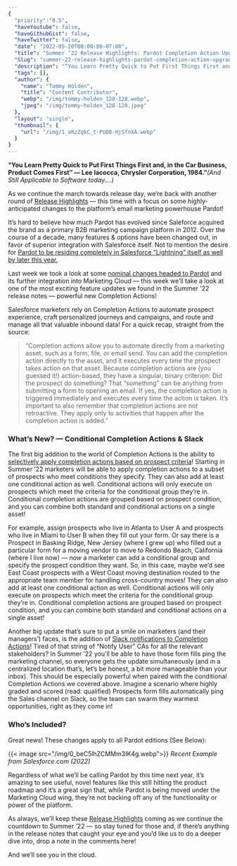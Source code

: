 ```yaml
---
{
  "priority":"0.5",
  "haveYoutube": false,
  "haveGithubGist": false,
  "haveTwitter": false,
  "date": "2022-05-20T08:00:00-07:00",
  "title": "Summer ’22 Release Highlights: Pardot Completion Action Upgrades",
  "Slug": "summer-22-release-highlights-pardot-completion-action-upgrades",
  "description": "“You Learn Pretty Quick to Put First Things First and, in the Car Business, Product Comes First” — Lee Iacocca, Chrysler Corporation…",
  "tags": [],
  "author": {
    "name": "Tommy Holden",
    "title": "Content Contributor",
    "webp": "/img/tommy-holden_128-128.webp",
    "jpeg": "/img/tommy-holden_128-128.jpeg"
  },
  "layout": "single",
  "thumbnail": {
    "url": "/img/1_aRzZqkC_t-PoD8-HjSfnXA.webp"
  }
}
---
```


**“You Learn Pretty Quick to Put First Things First and, in the Car Business, Product Comes First” — Lee Iacocca, Chrysler Corporation, 1984.”***(And Still Applicable to Software today….)*

As we continue the march towards release day, we’re back with another round of [Release Highlights](https://medium.com/creme-de-la-crm/tagged/release-highlights) — this time with a focus on some highly-anticipated changes to the platform’s email marketing powerhouse Pardot!

It’s hard to believe how much Pardot has evolved since Saleforce acquired the brand as a primary B2B marketing campaign platform in 2012. Over the course of a decade, many features & options have been changed out, in favor of superior integration with Salesforce itself. Not to mention the desire for [Pardot to be residing completely in Salesforce “Lightning” itself as well by later this year.](https://help.salesforce.com/s/articleView?id=sf.pardot_lightning_parent.htm&type=5)

Last week we took a look at some [nominal changes headed to Pardot](https://medium.com/creme-de-la-crm/salesforce-marketing-cloud-is-changing-you-need-to-be-prepared-5f1ad8c931db?source=collection_home---4------3-----------------------) and its further integration into Marketing Cloud — this week we’ll take a look at one of the most exciting feature updates we found in the Summer ’22 release notes — powerful new Completion Actions!

Salesforce marketers rely on Completion Actions to automate prospect experience, craft personalized journeys and campaigns, and route and manage all that valuable inbound data! For a quick recap, straight from the source:
> “Completion actions allow you to automate directly from a marketing asset, such as a form, file, or email send. You can add the completion action directly to the asset, and it executes every time the prospect takes action on that asset. Because completion actions are (you guessed it!) action-based, they have a singular, binary criterion: Did the prospect do something? That “something” can be anything from submitting a form to opening an email. If yes, the completion action is triggered immediately and executes every time the action is taken. It’s important to also remember that completion actions are not retroactive. They apply only to activities that happen after the completion action is added.”

### What’s New? — Conditional Completion Actions & Slack

The first big addition to the world of Completion Actions is the ability to [selectively apply completion actions based on prospect criteria](https://help.salesforce.com/s/articleView?id=release-notes.rn_pardot_cca.htm&type=5&release=238)! Starting in Summer ’22 marketers will be able to apply completion actions to a subset of prospects who meet conditions they specify. They can also add at least one conditional action as well. Conditional actions will only execute on prospects which meet the criteria for the conditional group they’re in. Conditional completion actions are grouped based on prospect condition, and you can combine both standard and conditional actions on a single asset!

For example, assign prospects who live in Atlanta to User A and prospects who live in Miami to User B when they fill out your form. Or say there is a Prospect in Basking Ridge, New Jersey (where I grew up) who filled out a particular form for a moving vendor to move to Redondo Beach, California (where I live now) — *now* a marketer can add a conditional group and specify the prospect condition they want. So, in this case, maybe we’d see East Coast prospects with a West Coast moving destination routed to the appropriate team member for handling cross-country moves! They can also add at least one conditional action as well. Conditional actions will only execute on prospects which meet the criteria for the conditional group they’re in. Conditional completion actions are grouped based on prospect condition, and you can combine both standard and conditional actions on a single asset!

Another big update that’s sure to put a smile on marketers (and their managers’) faces, is the addition of [Slack notifications to Completion Actions](https://help.salesforce.com/s/articleView?id=release-notes.rn_pardot_slack.htm&type=5&release=238)! Tired of that string of “Notify User” CAs for all the relevant stakeholders? In Summer ’22 you’ll be able to have those form fills ping the marketing channel, so everyone gets the update simultaneously (and in a centralized location that’s, let’s be honest, a bit more manageable than your inbox). This should be especially powerful when paired with the conditional Completion Actions we covered above. Imagine a scenario where highly graded and scored (read: qualified) Prospects form fills automatically ping the Sales channel on Slack, so the team can swarm they warmest opportunities, right as they come in!

### **Who’s Included?**

Great news! These changes apply to all Pardot editions (See Below):

{{< image src="/img/0_beC5lhZCMMm3IK4g.webp">}}
*Recent Example from Salesforce.com (2022)*

Regardless of what we’ll be calling Pardot by this time next year, it’s amazing to see useful, novel features like this still hitting the product roadmap and it’s a great sign that, while Pardot is being moved under the Marketing Cloud wing, they’re not backing off any of the functionality or power of the platform.

As always, we’ll keep these [Release Highlights](https://medium.com/creme-de-la-crm/tagged/release-highlights) coming as we continue the countdown to Summer ’22 — so stay tuned for those and, if there’s anything in the release notes that caught your eye and you’d like us to do a deeper dive into, drop a note in the comments here!

And we’ll see you in the cloud.
